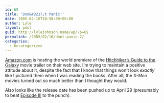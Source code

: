 ```yaml
---
id: 69
title: 'Don&#8217;t Panic!'
date: 2005-02-16T10:58:00+00:00
author: Lyle
layout: post
guid: http://lylejohnson.name/wp/?p=69
permalink: /2005/02/16/dont-panic-2/
categories:
  - Uncategorized
---
```

[Amazon.com](http://www.amazon.com) is hosting the world premiere of the [Hitchhiker&#8217;s Guide to the Galaxy](http://www.imdb.com/title/tt0371724/) movie trailer on their web site. I&#8217;m trying to maintain a positive attitude about it, despite the fact that I know that things won&#8217;t look _exactly_ like I pictured them when I was reading the books. After all, the _X-Men_ movies turned out so much better than I thought they would.

Also looks like the release date has been pushed up to April 29 (presumably to beat [Episode III](http://imdb.com/title/tt0121766/) to the punch).